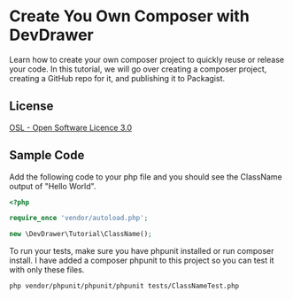 # Create You Own Composer with DevDrawer

Learn how to create your own composer project to quickly reuse or release your code. In this tutorial, we will go over creating a composer project, creating a GitHub repo for it, and publishing it to Packagist.

## License

[OSL - Open Software Licence 3.0](http://opensource.org/licenses/osl-3.0.php)

## Sample Code

Add the following code to your php file and you should see the ClassName output of "Hello World".

```php
<?php

require_once 'vendor/autoload.php';

new \DevDrawer\Tutorial\ClassName();

```

To run your tests, make sure you have phpunit installed or run composer install. I have added a composer phpunit to this project so you can test it with only these files.

```
php vendor/phpunit/phpunit/phpunit tests/ClassNameTest.php
```
